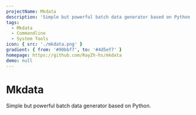 ```yaml
---
projectName: Mkdata
description: 'Simple but powerful batch data generator based on Python.'
tags:
  - Mkdata
  - Commandline
  - System Tools
icon: { src: './mkdata.png' }
gradient: { from: '#90bbf7', to: '#4d5ef7' }
homepage: https://github.com/RayZh-hs/mkdata
demo: null
---
```


# Mkdata

Simple but powerful batch data generator based on Python.
